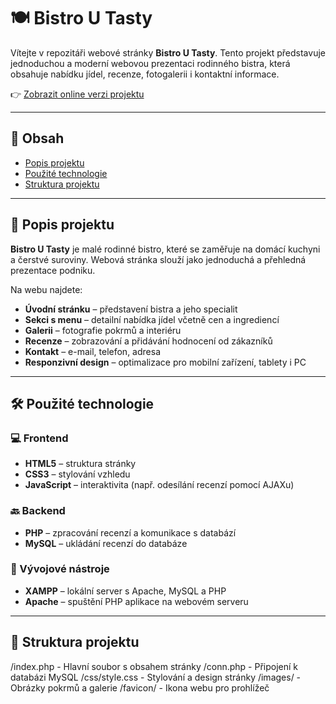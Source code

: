 # 🍽️ Bistro U Tasty

Vítejte v repozitáři webové stránky **Bistro U Tasty**. Tento projekt představuje jednoduchou a moderní webovou prezentaci rodinného bistra, která obsahuje nabídku jídel, recenze, fotogalerii i kontaktní informace.

👉 [Zobrazit online verzi projektu](http://bistro.wz.cz:8080)

---

## 📄 Obsah

- [Popis projektu](#popis-projektu)  
- [Použité technologie](#použité-technologie)  
- [Struktura projektu](#struktura-projektu)  

---

## 🧾 Popis projektu

**Bistro U Tasty** je malé rodinné bistro, které se zaměřuje na domácí kuchyni a čerstvé suroviny. Webová stránka slouží jako jednoduchá a přehledná prezentace podniku.

Na webu najdete:

- **Úvodní stránku** – představení bistra a jeho specialit  
- **Sekci s menu** – detailní nabídka jídel včetně cen a ingrediencí  
- **Galerii** – fotografie pokrmů a interiéru  
- **Recenze** – zobrazování a přidávání hodnocení od zákazníků  
- **Kontakt** – e-mail, telefon, adresa  
- **Responzivní design** – optimalizace pro mobilní zařízení, tablety i PC

---

## 🛠️ Použité technologie

### 💻 Frontend

- **HTML5** – struktura stránky  
- **CSS3** – stylování vzhledu  
- **JavaScript** – interaktivita (např. odesílání recenzí pomocí AJAXu)

### 🔙 Backend

- **PHP** – zpracování recenzí a komunikace s databází  
- **MySQL** – ukládání recenzí do databáze  

### 🧰 Vývojové nástroje

- **XAMPP** – lokální server s Apache, MySQL a PHP  
- **Apache** – spuštění PHP aplikace na webovém serveru

---

## 📁 Struktura projektu

/index.php - Hlavní soubor s obsahem stránky
/conn.php - Připojení k databázi MySQL
/css/style.css - Stylování a design stránky
/images/ - Obrázky pokrmů a galerie
/favicon/ - Ikona webu pro prohlížeč
